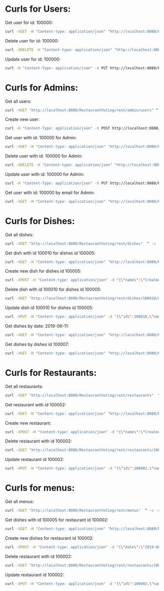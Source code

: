 # Curls for Users:
Get user for id: 100000:
```sh
curl -XGET -H "Content-type: application/json" "http://localhost:8080/RestaurantVoting/rest/profile" ^ -v -u user@email.com:user_password
```
Delete user for id: 100000:
```sh
curl -XDELETE -H "Content-type: application/json" "http://localhost:8080/RestaurantVoting/rest/profile" ^ -v -u user@email.com:user_password
```
Update user for id: 100000:
```sh
curl -H "Content-Type: application/json" -X PUT http://localhost:8080/RestaurantVoting/rest/profile -d "{\"name\":\"New777\",\"email\": \"new777@yandex.ru\",\"password\":\"passwordNew\"}" ^ -v -u user@email.com:user_password
```
# Curls for Admins:
Get all users:
```sh
curl -XGET "http://localhost:8080/RestaurantVoting/rest/admin/users" ^ -v -u admin@email.com:admin_password
```
Create new user:
```sh
curl -H "Content-Type: application/json" -X POST http://localhost:8080/RestaurantVoting/rest/admin/users -d "{\"name\":\"NewUser\",\"email\": \"new@yandex.ru\",\"password\":\"password\",\"roles\":[\"ROLE_USER\"]}" ^ -v -u admin@email.com:admin_password
```
Get user with id: 100000 for Admin:
```sh
curl -XGET -H "Content-type: application/json" "http://localhost:8080/RestaurantVoting/rest/admin/users/100000" ^ -v -u admin@email.com:admin_password
```
Delete user with id: 100000 for Admin:
```sh
curl -XDELETE -H "Content-type: application/json" "http://localhost:8080/RestaurantVoting/rest/admin/users/100000" ^ -v -u admin@email.com:admin_password
```
Update user with id: 100000 for Admin:
```sh
curl -H "Content-Type: application/json" -X PUT http://localhost:8080/RestaurantVoting/rest/admin/users/100000 -d "{\"name\":\"New777\",\"email\": \"new777@yandex.ru\",\"password\":\"passwordNew\"}" ^ -v -u admin@email.com:admin_password
```
Get user with id: 100000 by email for Admin:
```sh
curl -XGET -H "Content-type: application/json" "http://localhost:8080/RestaurantVoting/rest/admin/users/by?email=user@yandex.ru" ^ -v -u admin@email.com:admin_password
```
# Curls for  Dishes:
Get all dishes:
```sh
curl -XGET "http://localhost:8080/RestaurantVoting/rest/dishes"  ^ -v -u admin@email.com:admin_password
```
Get  dish with id 100010 for dishes id 100005:
```sh
curl -XGET -H "Content-type: application/json" "http://localhost:8080/RestaurantVoting/rest/dishes/100010/menus/100005" ^ -v -u admin@email.com:admin_password
```
Create new dish for dishes id 100005:
```sh
curl -XPOST -H "Content-type: application/json" -d "{\"name\":\"Created\",\"price\":100000}" "http://localhost:8080/RestaurantVoting/rest/dishes/menus/100005" -v -u admin@email.com:admin_password
```
Delete dish with id 100010 for dishes id 100005:
```sh
curl -XGET "http://localhost:8080/RestaurantVoting/rest/dishes/100010/menus/100005"  ^ -v -u admin@email.com:admin_password
```
Update dish id 100010  for dishes id 100005:
```sh
curl -XPUT -H "Content-type: application/json" -d "{\"id\":100010,\"name\":\"Update\",\"price\":100500}" "http://localhost:8080/RestaurantVoting/rest/dishes/100010/menus/100005" -v -u admin@email.com:admin_password
```
Get  dishes by date: 2019-06-11:
```sh
curl -XGET -H "Content-type: application/json" "http://localhost:8080/RestaurantVoting/rest/dishes/by?date=2019-06-11" ^ -v -u admin@email.com:admin_password
```
Get  dishes by dishes id 100007:
```sh
curl -XGET -H "Content-type: application/json" "http://localhost:8080/RestaurantVoting/rest/dishes/menus/100007" ^ -v -u admin@email.com:admin_password
```
# Curls for  Restaurants:
Get all restaurants:
```sh
curl -XGET "http://localhost:8080/RestaurantVoting/rest/restaurants"  ^ -v -u admin@email.com:admin_password
```
Get  restaurant with id 100002:
```sh
curl -XGET -H "Content-type: application/json" "http://localhost:8080/RestaurantVoting/rest/restaurants/100002" ^ -v -u admin@email.com:admin_password
```
Create new restaurant:
```sh
curl -XPOST -H "Content-type: application/json" -d "{\"name\":\"Created\"}" "http://localhost:8080/RestaurantVoting/rest/restaurants" -v -u admin@email.com:admin_password
```
Delete restaurant with id 100002:
```sh
curl -XGET "http://localhost:8080/RestaurantVoting/rest/restaurants/100002"  ^ -v -u admin@email.com:admin_password
```
Update restaurant id 100002:
```sh
curl -XPUT -H "Content-type: application/json" -d "{\"id\":100002,\"name\":\"Update\"}" "http://localhost:8080/RestaurantVoting/rest/restaurants/100002" -v -u admin@email.com:admin_password
```
# Curls for  menus:
Get all menus:
```sh
curl -XGET "http://localhost:8080/RestaurantVoting/rest/menus"  ^ -v -u admin@email.com:admin_password
```
Get  dishes with id 100005 for restaurant id 100002:
```sh
curl -XGET -H "Content-type: application/json" "http://localhost:8080/RestaurantVoting/rest/menus/100002/100005" ^ -v -u admin@email.com:admin_password
```
Create new dishes for restaurant id 100002:
```sh
curl -XPOST -H "Content-type: application/json" -d "{\"date\":\"2019-06-11\", \"dishes\": [{ "name": "dish_1", "price": 100500}]}" "http://localhost:8080/RestaurantVoting/rest/menus/100002" -v -u admin@email.com:admin_password
```
Delete restaurant with id 100002:
```sh
curl -XGET "http://localhost:8080/RestaurantVoting/rest/restaurants/100002"  ^ -v -u admin@email.com:admin_password
```
Update restaurant id 100002:
```sh
curl -XPUT -H "Content-type: application/json" -d "{\"id\":100002,\"name\":\"Update\"}" "http://localhost:8080/RestaurantVoting/rest/restaurants/100002" -v -u admin@email.com:admin_password
```

